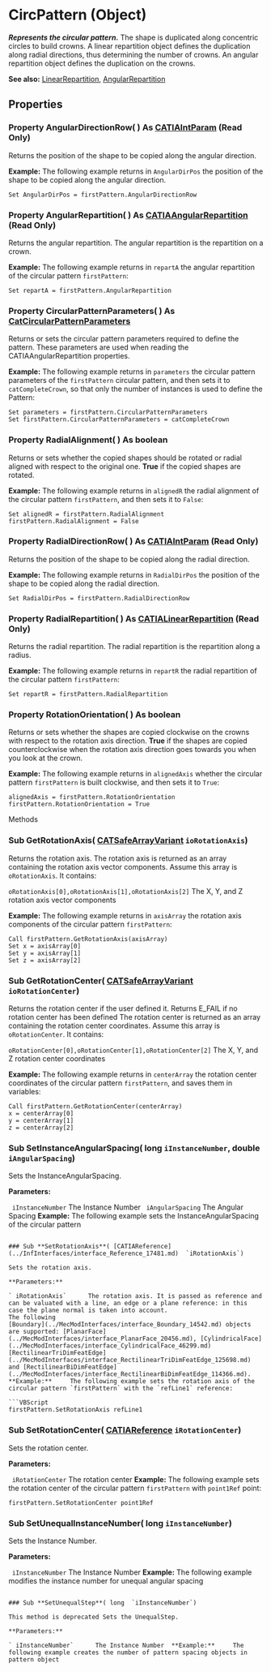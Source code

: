 # CircPattern (Object)

**_Represents the circular pattern._**
The shape is duplicated along concentric circles to build crowns. A linear repartition object defines the duplication along radial directions, thus determining the number of crowns. An angular repartition object defines the duplication on the crowns.

**See also:**      [LinearRepartition](../PartInterfaces/interface_LinearRepartition_62934.md), [AngularRepartition](../PartInterfaces/interface_AngularRepartition_70628.md)

## Properties

### Property **AngularDirectionRow**( ) As [CATIAIntParam](../KnowledgeInterfaces/interface_IntParam_13730.md) (Read Only)

Returns the position of the shape to be copied along the angular direction.

**Example:**     The following example returns in `AngularDirPos` the position of the shape to be copied along the angular direction.

```VBScript
Set AngularDirPos = firstPattern.AngularDirectionRow

```

### Property **AngularRepartition**( ) As [CATIAAngularRepartition](../PartInterfaces/interface_AngularRepartition_70628.md) (Read Only)

Returns the angular repartition. The angular repartition is the repartition on a crown.

**Example:**     The following example returns in `repartA` the angular repartition of the circular pattern `firstPattern`:

```VBScript
Set repartA = firstPattern.AngularRepartition

```

### Property **CircularPatternParameters**( ) As [CatCircularPatternParameters](../PartInterfaces/enum_CatCircularPatternParameters_166158.md)

Returns or sets the circular pattern parameters required to define the pattern. These parameters are used when reading the CATIAAngularRepartition properties.

**Example:**     The following example returns in `parameters` the circular pattern parameters of the `firstPattern` circular pattern, and then sets it to `catCompleteCrown`, so that only the number of instances is used to define the Pattern:

```VBScript
Set parameters = firstPattern.CircularPatternParameters
Set firstPattern.CircularPatternParameters = catCompleteCrown

```

### Property **RadialAlignment**( ) As boolean

Returns or sets whether the copied shapes should be rotated or radial aligned with respect to the original one.
**True** if the copied shapes are rotated.

**Example:**     The following example returns in `alignedR` the radial alignment of the circular pattern `firstPattern`, and then sets it to `False`:

```VBScript
Set alignedR = firstPattern.RadialAlignment
firstPattern.RadialAlignment = False

```

### Property **RadialDirectionRow**( ) As [CATIAIntParam](../KnowledgeInterfaces/interface_IntParam_13730.md) (Read Only)

Returns the position of the shape to be copied along the radial direction.

**Example:**     The following example returns in `RadialDirPos` the position of the shape to be copied along the radial direction.

```VBScript
Set RadialDirPos = firstPattern.RadialDirectionRow

```

### Property **RadialRepartition**( ) As [CATIALinearRepartition](../PartInterfaces/interface_LinearRepartition_62934.md) (Read Only)

Returns the radial repartition. The radial repartition is the repartition along a radius.

**Example:**     The following example returns in `repartR` the radial repartition of the circular pattern `firstPattern`:

```VBScript
Set repartR = firstPattern.RadialRepartition

```

### Property **RotationOrientation**( ) As boolean

Returns or sets whether the shapes are copied clockwise on the crowns with respect to the rotation axis direction.
**True** if the shapes are copied counterclockwise when the rotation axis direction goes towards you when you look at the crown.

**Example:**     The following example returns in `alignedAxis` whether the circular pattern `firstPattern` is built clockwise, and then sets it to `True`:

```VBScript
alignedAxis = firstPattern.RotationOrientation
firstPattern.RotationOrientation = True

```

Methods

### Sub **GetRotationAxis**( [CATSafeArrayVariant](../System/typedef_CATSafeArrayVariant_73843.md)  `ioRotationAxis`)

Returns the rotation axis. The rotation axis is returned as an array containing the rotation axis vector components. Assume this array is `oRotationAxis`. It contains:

`oRotationAxis[0],oRotationAxis[1],oRotationAxis[2]`     The X, Y, and Z rotation axis vector components

**Example:**     The following example returns in `axisArray` the rotation axis components of the circular pattern `firstPattern`:

```VBScript
Call firstPattern.GetRotationAxis(axisArray)
Set x = axisArray[0]
Set y = axisArray[1]
Set z = axisArray[2]

```

### Sub **GetRotationCenter**( [CATSafeArrayVariant](../System/typedef_CATSafeArrayVariant_73843.md)  `ioRotationCenter`)

Returns the rotation center if the user defined it. Returns E_FAIL if no rotation center has been defined The rotation center is returned as an array containing the rotation center coordinates. Assume this array is `oRotationCenter`. It contains:

`oRotationCenter[0],oRotationCenter[1],oRotationCenter[2]`     The X, Y, and Z rotation center coordinates

**Example:**     The following example returns in `centerArray` the rotation center coordinates of the circular pattern `firstPattern`, and saves them in variables:

```VBScript
Call firstPattern.GetRotationCenter(centerArray)
x = centerArray[0]
y = centerArray[1]
z = centerArray[2]

```

### Sub **SetInstanceAngularSpacing**( long  `iInstanceNumber`,  double  `iAngularSpacing`)

Sets the InstanceAngularSpacing.

**Parameters:**

` iInstanceNumber`      The Instance Number
` iAngularSpacing`      The Angular Spacing  **Example:**     The following example sets the InstanceAngularSpacing of the circular pattern
```

### Sub **SetRotationAxis**( [CATIAReference](../InfInterfaces/interface_Reference_17481.md)  `iRotationAxis`)

Sets the rotation axis.

**Parameters:**

` iRotationAxis`      The rotation axis. It is passed as reference and can be valuated with a line, an edge or a plane reference: in this case the plane normal is taken into account.
The following
[Boundary](../MecModInterfaces/interface_Boundary_14542.md) objects are supported: [PlanarFace](../MecModInterfaces/interface_PlanarFace_20456.md), [CylindricalFace](../MecModInterfaces/interface_CylindricalFace_46299.md) [RectilinearTriDimFeatEdge](../MecModInterfaces/interface_RectilinearTriDimFeatEdge_125698.md) and [RectilinearBiDimFeatEdge](../MecModInterfaces/interface_RectilinearBiDimFeatEdge_114366.md).  **Example:**     The following example sets the rotation axis of the circular pattern `firstPattern` with the `refLine1` reference:

```VBScript
firstPattern.SetRotationAxis refLine1

```

### Sub **SetRotationCenter**( [CATIAReference](../InfInterfaces/interface_Reference_17481.md)  `iRotationCenter`)

Sets the rotation center.

**Parameters:**

` iRotationCenter`      The rotation center  **Example:**     The following example sets the rotation center of the circular pattern `firstPattern` with `point1Ref` point:

```VBScript
firstPattern.SetRotationCenter point1Ref

```

### Sub **SetUnequalInstanceNumber**( long  `iInstanceNumber`)

Sets the Instance Number.

**Parameters:**

` iInstanceNumber`      The Instance Number  **Example:**     The following example modifies the instance number for unequal angular spacing
```

### Sub **SetUnequalStep**( long  `iInstanceNumber`)

This method is deprecated Sets the UnequalStep.

**Parameters:**

` iInstanceNumber`      The Instance Number  **Example:**     The following example creates the number of pattern spacing objects in pattern object
```